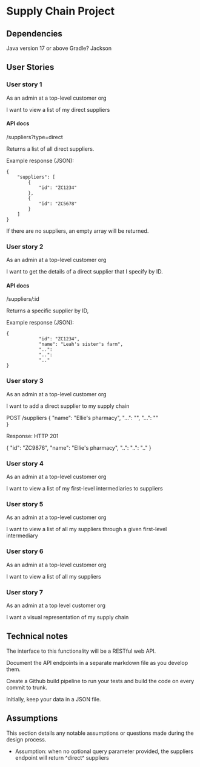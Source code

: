 # Supply Chain Project

## Dependencies
Java version 17 or above
Gradle?
Jackson

## User Stories

### User story 1

As an admin at a top-level customer org

I want to view a list of my direct suppliers

#### API docs

/suppliers?type=direct

Returns a list of all direct suppliers.

Example response (JSON):

```
{
    "suppliers": [
        {
            "id": "ZC1234"
        },
        {
            "id": "ZC5678"
        }
    ]
}
```

If there are no suppliers, an empty array will be returned.

### User story 2

As an admin at a top-level customer org

I want to get the details of a direct supplier that I specify by ID.

#### API docs

/suppliers/:id

Returns a specific supplier by ID,

Example response (JSON):

```
{
            "id": "ZC1234",
            "name": "Leah's sister's farm",
            "..":
            "..":
            ".."
}
```

### User story 3

As an admin at a top-level customer org

I want to add a direct supplier to my supply chain



POST /suppliers
{
"name": "Ellie's pharmacy",
"...": "",
"...": ""  
}

Response:
HTTP 201

{
"id": "ZC9876",
"name": "Ellie's pharmacy",
"..":
"..":
".."
}

### User story 4

As an admin at a top-level customer org

I want to view a list of my first-level intermediaries to suppliers

### User story 5

As an admin at a top-level customer org

I want to view a list of all my suppliers through a given first-level intermediary

### User story 6

As an admin at a top-level customer org

I want to view a list of all my suppliers

### User story 7

As an admin at a top level customer org

I want a visual representation of my supply chain

## Technical notes

The interface to this functionality will be a RESTful web API.

Document the API endpoints in a separate markdown file as you develop them.

Create a Github build pipeline to run your tests and build the code on every commit to trunk.

Initially, keep your data in a JSON file.

## Assumptions 

This section details any notable assumptions or questions made during the design process.

- Assumption: when no optional query parameter provided, the suppliers endpoint will return ^direct^ suppliers